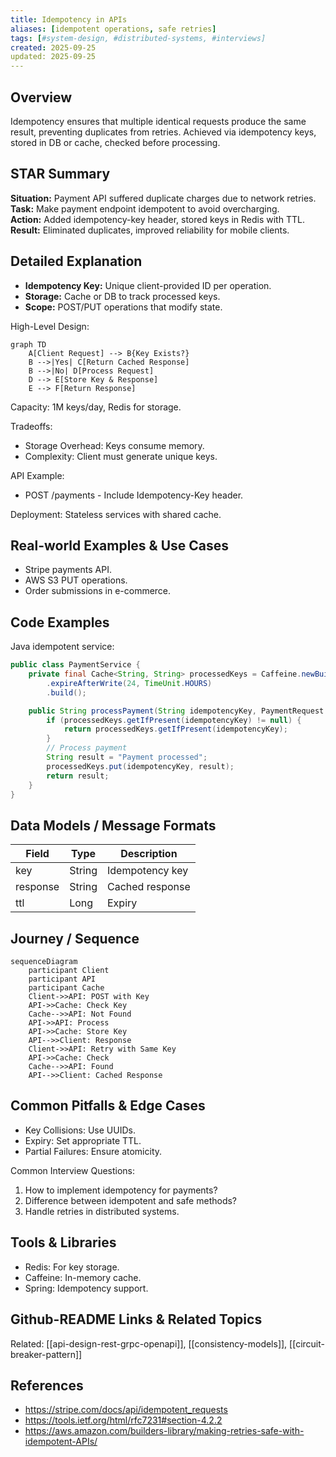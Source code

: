 ```yaml
---
title: Idempotency in APIs
aliases: [idempotent operations, safe retries]
tags: [#system-design, #distributed-systems, #interviews]
created: 2025-09-25
updated: 2025-09-25
---
```


## Overview
Idempotency ensures that multiple identical requests produce the same result, preventing duplicates from retries. Achieved via idempotency keys, stored in DB or cache, checked before processing.

## STAR Summary
**Situation:** Payment API suffered duplicate charges due to network retries.  
**Task:** Make payment endpoint idempotent to avoid overcharging.  
**Action:** Added idempotency-key header, stored keys in Redis with TTL.  
**Result:** Eliminated duplicates, improved reliability for mobile clients.

## Detailed Explanation
- **Idempotency Key:** Unique client-provided ID per operation.
- **Storage:** Cache or DB to track processed keys.
- **Scope:** POST/PUT operations that modify state.

High-Level Design:
```mermaid
graph TD
    A[Client Request] --> B{Key Exists?}
    B -->|Yes| C[Return Cached Response]
    B -->|No| D[Process Request]
    D --> E[Store Key & Response]
    E --> F[Return Response]
```

Capacity: 1M keys/day, Redis for storage.

Tradeoffs:
- Storage Overhead: Keys consume memory.
- Complexity: Client must generate unique keys.

API Example:
- POST /payments - Include Idempotency-Key header.

Deployment: Stateless services with shared cache.

## Real-world Examples & Use Cases
- Stripe payments API.
- AWS S3 PUT operations.
- Order submissions in e-commerce.

## Code Examples
Java idempotent service:

```java
public class PaymentService {
    private final Cache<String, String> processedKeys = Caffeine.newBuilder()
        .expireAfterWrite(24, TimeUnit.HOURS)
        .build();

    public String processPayment(String idempotencyKey, PaymentRequest req) {
        if (processedKeys.getIfPresent(idempotencyKey) != null) {
            return processedKeys.getIfPresent(idempotencyKey);
        }
        // Process payment
        String result = "Payment processed";
        processedKeys.put(idempotencyKey, result);
        return result;
    }
}
```

## Data Models / Message Formats
| Field | Type | Description |
|-------|------|-------------|
| key   | String | Idempotency key |
| response | String | Cached response |
| ttl   | Long | Expiry |

## Journey / Sequence
```mermaid
sequenceDiagram
    participant Client
    participant API
    participant Cache
    Client->>API: POST with Key
    API->>Cache: Check Key
    Cache-->>API: Not Found
    API->>API: Process
    API->>Cache: Store Key
    API-->>Client: Response
    Client->>API: Retry with Same Key
    API->>Cache: Check
    Cache-->>API: Found
    API-->>Client: Cached Response
```

## Common Pitfalls & Edge Cases
- Key Collisions: Use UUIDs.
- Expiry: Set appropriate TTL.
- Partial Failures: Ensure atomicity.

Common Interview Questions:
1. How to implement idempotency for payments?
2. Difference between idempotent and safe methods?
3. Handle retries in distributed systems.

## Tools & Libraries
- Redis: For key storage.
- Caffeine: In-memory cache.
- Spring: Idempotency support.

## Github-README Links & Related Topics
Related: [[api-design-rest-grpc-openapi]], [[consistency-models]], [[circuit-breaker-pattern]]

## References
- https://stripe.com/docs/api/idempotent_requests
- https://tools.ietf.org/html/rfc7231#section-4.2.2
- https://aws.amazon.com/builders-library/making-retries-safe-with-idempotent-APIs/